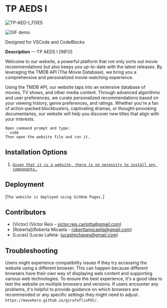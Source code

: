 # TP AEDS I

![TP-AED-I_FDES](https://cdn.discordapp.com/attachments/912077509850447922/1123678246605684807/sexting.gif)





![GIF demo](https://cdn.discordapp.com/attachments/912077509850447922/1123678261952663572/star.gif)

Designed for VSCode and CodeBlocks

**Description**
---TP AEDS I [INFO]

Welcome to our website, a powerful platform that not only sorts out movie recommendations but also keeps you up-to-date with the latest releases. By leveraging the TMDB API (The Movie Database), we bring you a comprehensive and personalized movie-watching experience.

Using the TMDB API, our website taps into an extensive database of movies, TV shows, and other media content. Through advanced algorithms and user preferences, we curate personalized recommendations based on your viewing history, genre preferences, and ratings. Whether you're a fan of action-packed blockbusters, captivating dramas, or thought-provoking documentaries, our website will help you discover new titles that align with your interests.

```
Open command prompt and type:
- code
Then open the website file and run it.

```

**Installation Options**
---

1.  [`Given that it is a website, there is no necessity to install any components.`](https://mavehero.github.io/girafaflix/)
    


**Deployment**
---
[`The website is deployed using GitHub Pages.`]

**Contributors**
---
+ [Victor] (Victor Reis - victor.reis.carlotta@gmail.com)
+ [Roberta](Roberta Micaela - roberttamicaella@gmail.com) 
+ [Lucas] (Lucas Lafetá- lucaslmchaves@gmail.com)


**Troubleshooting**
---

Users might experience compatibility issues if they try accessing the website using a different browser. This can happen because different browsers have their own way of displaying web content and supporting various web technologies. To ensure the best experience, it's a good idea to test the website on multiple browsers and versions. If users encounter any problems, it's helpful to provide guidance on which browsers are recommended or any specific settings they might need to adjust. `https://mavehero.github.io/girafaflixPUC/`.


